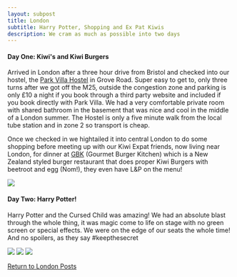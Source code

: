 ```yaml
---
layout: subpost
title: London
subtitle: Harry Potter, Shopping and Ex Pat Kiwis
description: We cram as much as possible into two days
---
```


<h4>Day One: Kiwi's and Kiwi Burgers</h4>

Arrived in London after a three hour drive from Bristol and checked into our hostel, the <a target="_blank" href="https://www.parkvilla.co.uk/">Park Villa Hostel</a> in Grove Road. Super easy to get to, only three turns after we got off the M25, outside the congestion zone and parking is only £10 a night if you book through a third party website and included if you book directly with Park Villa. We had a very comfortable private room with shared bathroom in the basement that was nice and cool in the middle of a London summer. The Hostel is only a five minute walk from the local tube station and in zone 2 so transport is cheap.

Once we checked in we hightailed it into central London to do some shopping before meeting up with our Kiwi Expat friends, now living near London, for dinner at <a target="_blank" href="https://www.gbk.co.uk/">GBK</a> (Gourmet Burger Kitchen) which is a New Zealand styled burger restaurant that does proper Kiwi Burgers with beetroot and egg (Nom!), they even have L&P on the menu!

<img src="https://adventuresofthetravellingtwins.com/Photos/2017-08-23-LondonHarryPotter/day11-min.JPG" class="image1">

<h4>Day Two: Harry Potter!</h4>

Harry Potter and the Cursed Child was amazing! We had an absolute blast through the whole thing, it was magic come to life on stage with no green screen or special effects. We were on the edge of our seats the whole time! And no spoilers, as they say #keepthesecret

<img src="https://adventuresofthetravellingtwins.com/Photos/2017-08-23-LondonHarryPotter/day21-min.JPG" class="image1">
<img src="https://adventuresofthetravellingtwins.com/Photos/2017-08-23-LondonHarryPotter/cover-min.JPG" class="image1">
<img src="https://adventuresofthetravellingtwins.com/Photos/2017-08-23-LondonHarryPotter/day22-min.JPG" class="image1">

<a href="https://adventuresofthetravellingtwins.com/2013/09/03/London/">Return to London Posts</a>
